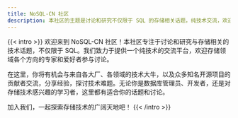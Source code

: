 ```yaml
---
title: NoSQL-CN 社区
description: 本社区的主题是讨论和研究不仅限于 SQL 的存储相关话题，纯技术交流，欢迎存储领域各个方向的交流。社区成员包括来自各大厂和知名开源项目的大牛。
---
```


{{< intro >}}
欢迎来到 NoSQL-CN 社区！本社区专注于讨论和研究与存储相关的技术话题，不仅限于 SQL。我们致力于提供一个纯技术的交流平台，欢迎存储领域各个方向的专家和爱好者参与讨论。

在这里，你将有机会与来自各大厂、各领域的技术大牛，以及众多知名开源项目的贡献者交流，分享经验，探讨技术难题。无论你是数据库管理员、开发者，还是对存储技术感兴趣的学习者，这里都有适合你的话题和讨论。

加入我们，一起探索存储技术的广阔天地吧！
{{< /intro >}}
